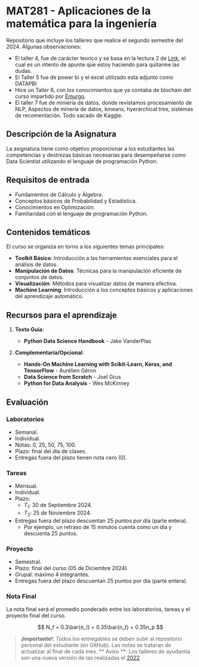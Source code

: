 # MAT281 - Aplicaciones de la matemática para la ingeniería
Repositorio que incluye los talleres que realice el segundo semestre del 2024. Algunas observaciones:

* El taller 4, fue de carácter teorico y se basa en la lectura 2 de [Link](https://www.overleaf.com/read/gcptstcjhsnv#e24426), el cual es un intento de apunte que estoy haciendo para quitarme las dudas.
* El Taller 5 fue de power bi y el excel utilizado esta adjunto como DATAPBI
* Hice un Taller 6, con los conocimientos que ya contaba de blochain del curso impartido por [Emurgo](https://pool.pm/asset1ectj2acvrfqkj4jky03vrl98tl0fu4n89rjyg7).
* El taller 7 fue de miniería de datos, donde revistamos procesamiento de NLP, Aspectos de minería de datos, kmeans, hyerarchical tree, sistemas de recomentación. Todo sacado de Kaggle.


## Descripción de la Asignatura

La asignatura tiene como objetivo proporcionar a
los estudiantes las competencias y destrezas básicas necesarias
para desempeñarse como Data Scientist utilizando el lenguaje de 
programación Python.

## Requisitos de entrada

* Fundamentos de Cálculo y Álgebra.
* Conceptos básicos de Probabilidad y Estadística.
* Conocimientos en Optimización.
* Familiaridad con el lenguaje de programación Python.

## Contenidos temáticos

El curso se organiza en torno a los siguientes temas principales:

* **Toolkit Básico**: Introducción a las herramientas esenciales para el análisis de datos.
* **Manipulación de Datos**: Técnicas para la manipulación eficiente de conjuntos de datos.
* **Visualización**: Métodos para visualizar datos de manera efectiva.
* **Machine Learning**: Introducción a los conceptos básicos y aplicaciones del aprendizaje automático.

## Recursos para el aprendizaje

1. **Texto Guía**:  
   * **Python Data Science Handbook** - Jake VanderPlas

2. **Complementaria/Opcional**:  
   * **Hands-On Machine Learning with Scikit-Learn, Keras, and TensorFlow** - Aurélien Géron
   * **Data Science from Scratch** - Joel Grus
   * **Python for Data Analysis** - Wes McKinney


## Evaluación

### Laboratorios 
- Semanal.
- Individual.
- Notas: 0, 25, 50, 75, 100.
- Plazo: final del día de clases.
- Entregas fuera del plazo tienen nota cero (0).  
    

### Tareas 
- Mensual.
- Individual.
- Plazo:
  - $T_1$: 30 de Septiembre 2024.
  - $T_2$: 25 de Noviembre 2024.
- Entregas fuera del plazo descuentan 25 puntos por día (parte entera). 
    - Por ejemplo, un retraso de 15 minutos cuenta como un día y descuenta 25 puntos.  
      

### Proyecto 
- Semestral.
- Plazo: final del curso (05 de Diciembre 2024).
- Grupal: máximo 4 integrantes.
- Entregas fuera del plazo descuentan 25 puntos por día (parte entera).  

### Nota Final

La nota final será el promedio ponderado
entre los laboratorios, tareas y el proyecto final del curso.

$$
N_f = 0.3\bar{n_l} + 0.35\bar{n_t} + 0.35n_p
$$

> **¡Importante!**: Todos los entregables se
> deben subir al repositorio personal del estudiante
> (en GitHub). Las notas se trataran de actualizar al final de cada mes.
> ** Aviso **: Los talleres de ayudantía son una nueva versión de las realizadas el [2022](https://github.com/Hysteric-Larva/Ayudantia-aplica-2022-2)
